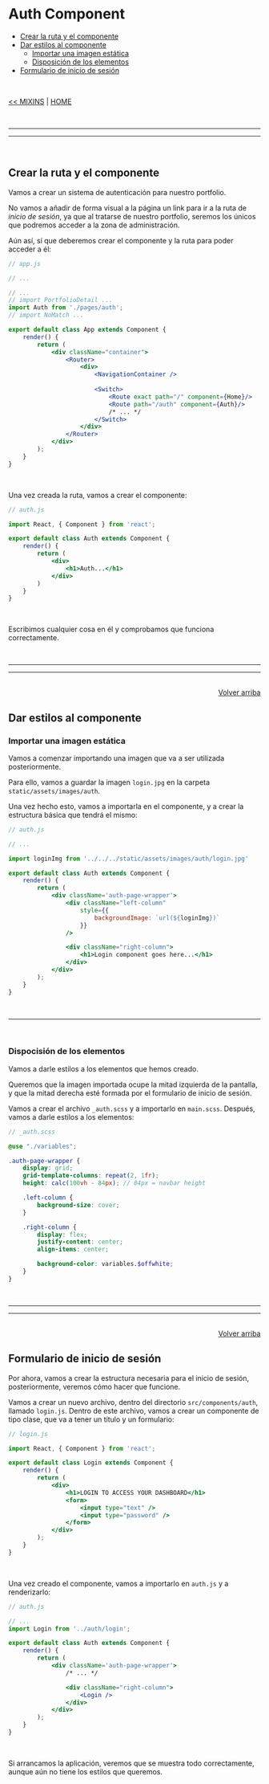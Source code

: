 # Auth Component

<div id="index"></div>

* [Crear la ruta y el componente](#crear-la-ruta-y-el-componente)
* [Dar estilos al componente](#dar-estilos-al-componente)
    * [Importar una imagen estática](#importar-una-imagen-estática)
    * [Disposición de los elementos](#dispocisión-de-los-elementos)
* [Formulario de inicio de sesión](#formulario-de-inicio-de-sesión)

<br/>

[<< MIXINS](../06_styles/20_mixins.md#mixins) | [HOME](../../../README.md#devcamp)


<br/><hr/>
<hr/><br/>


## Crear la ruta y el componente

Vamos a crear un sistema de autenticación para nuestro portfolio.

No vamos a añadir de forma visual a la página un link para ir a la ruta de *inicio de sesión*, ya que al tratarse de nuestro portfolio, seremos los únicos que podremos acceder a la zona de administración.

Aún así, sí que deberemos crear el componente y la ruta para poder acceder a él:

```jsx
// app.js

// ...

// ...
// import PortfolioDetail ...
import Auth from './pages/auth';
// import NoMatch ...

export default class App extends Component {
    render() {
        return (
            <div className="container">
                <Router>
                    <div>
                        <NavigationContainer />
                        
                        <Switch>
                            <Route exact path="/" component={Home}/>
                            <Route path="/auth" component={Auth}/>
                            /* ... */
                        </Switch>
                    </div>
                </Router>
            </div>
        );
    }
}
```

<br/>

Una vez creada la ruta, vamos a crear el componente:

```jsx
// auth.js

import React, { Component } from 'react';

export default class Auth extends Component {
    render() {
        return (
            <div>
                <h1>Auth...</h1>
            </div>
        )
    }
}
```

<br/>

Escribimos cualquier cosa en él y comprobamos que funciona correctamente.


<br/><hr/>
<hr/><br/>


<div align="right">
    <a href="#index">Volver arriba</a>
</div>


## Dar estilos al componente

### Importar una imagen estática

Vamos a comenzar importando una imagen que va a ser utilizada posteriormente.

Para ello, vamos a guardar la imagen `login.jpg` en la carpeta `static/assets/images/auth`.

Una vez hecho esto, vamos a importarla en el componente, y a crear la estructura básica que tendrá el mismo:

```jsx
// auth.js

// ...

import loginImg from '../../../static/assets/images/auth/login.jpg'

export default class Auth extends Component {
    render() {
        return (
            <div className='auth-page-wrapper'>
                <div className="left-column"
                    style={{
                        backgroundImage: `url(${loginImg})`
                    }}
                />

                <div className="right-column">
                    <h1>Login component goes here...</h1>
                </div>
            </div>
        );
    }
}
```


<br/><hr/><br/>


### Dispocisión de los elementos

Vamos a darle estilos a los elementos que hemos creado.

Queremos que la imagen importada ocupe la mitad izquierda de la pantalla, y que la mitad derecha esté formada por el formulario de inicio de sesión.

Vamos a crear el archivo `_auth.scss` y a importarlo en `main.scss`. Después, vamos a darle estilos a los elementos:

```scss
// _auth.scss

@use "./variables";

.auth-page-wrapper {
    display: grid;
    grid-template-columns: repeat(2, 1fr);
    height: calc(100vh - 84px); // 84px = navbar height

    .left-column {
        background-size: cover;
    }

    .right-column {
        display: flex;
        justify-content: center;
        align-items: center;

        background-color: variables.$offwhite;
    }
}
```


<br/><hr/>
<hr/><br/>


<div align="right">
    <a href="#index">Volver arriba</a>
</div>


## Formulario de inicio de sesión

Por ahora, vamos a crear la estructura necesaria para el inicio de sesión, posteriormente, veremos cómo hacer que funcione.

Vamos a crear un nuevo archivo, dentro del directorio `src/components/auth`, llamado `login.js`. Dentro de este archivo, vamos a crear un componente de tipo clase, que va a tener un título y un formulario:

```jsx
// login.js

import React, { Component } from 'react';

export default class Login extends Component {
    render() {
        return (
            <div>
                <h1>LOGIN TO ACCESS YOUR DASHBOARD</h1>
                <form>
                    <input type="text" />
                    <input type="password" />
                </form>
            </div>
        );
    }
}
```

<br/>

Una vez creado el componente, vamos a importarlo en `auth.js` y a renderizarlo:

```jsx
// auth.js

// ...
import Login from '../auth/login';

export default class Auth extends Component {
    render() {
        return (
            <div className='auth-page-wrapper'>
                /* ... */

                <div className="right-column">
                    <Login />
                </div>
            </div>
        );
    }
}
```

<br/>

Si arrancamos la aplicación, veremos que se muestra todo correctamente, aunque aún no tiene los estilos que queremos.